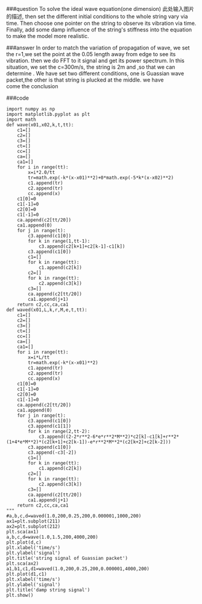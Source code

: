 ###question 
   To solve the ideal wave equation(one dimension) 此处输入图片的描述, then set the different initial conditions to the whole string vary via time. Then choose one pointer on the string to observe its vibration via time. Finally, add some damp influence of the string's stiffness into the equation to make the model more realistic.  
   
###answer
   In order to match the variation of propagation of wave, we set the r=1,we set the point at the 0.05 length away from edge to see its vibration. then we do FFT to it signal and get its power spectrum. In this situation, we set the c=300m/s, the string is 2m and ![](),so that we can determine ![](). We have set two different conditions, one is Guassian wave packet,the other is that string is plucked at the middle. 
   we have 
![]()<br>
   come the conclusion
![]()<br>

###code
```
import numpy as np
import matplotlib.pyplot as plt
import math
def wave(x01,x02,k,t,tt):
    c1=[]
    c2=[]
    c3=[]
    ct=[]
    cc=[]
    ca=[]
    ca1=[]
    for i in range(tt):
        x=i*2.0/tt
        tr=math.exp(-k*(x-x01)**2)+0*math.exp(-5*k*(x-x02)**2)
        c1.append(tr)
        c2.append(tr)
        cc.append(x)
    c1[0]=0
    c1[-1]=0
    c2[0]=0
    c1[-1]=0
    ca.append(c2[tt/20])
    ca1.append(0)
    for j in range(t):
        c3.append(c1[0])
        for k in range(1,tt-1):
            c3.append(c2[k+1]+c2[k-1]-c1[k])
        c3.append(c1[0])
        c1=[]
        for k in range(tt):
            c1.append(c2[k])
        c2=[]
        for k in range(tt):
            c2.append(c3[k])
        c3=[]
        ca.append(c2[tt/20])
        ca1.append(j+1)
    return c2,cc,ca,ca1
def waved(x01,L,k,r,M,e,t,tt):
    c1=[]
    c2=[]
    c3=[]
    ct=[]
    cc=[]
    ca=[]
    ca1=[]
    for i in range(tt):
        x=i*L/tt
        tr=math.exp(-k*(x-x01)**2)
        c1.append(tr)
        c2.append(tr)
        cc.append(x)
    c1[0]=0
    c1[-1]=0
    c2[0]=0
    c1[-1]=0
    ca.append(c2[tt/20])
    ca1.append(0)
    for j in range(t):
        c3.append(c1[0])
        c3.append(c1[1])
        for k in range(2,tt-2):
            c3.append((2-2*r**2-6*e*r**2*M**2)*c2[k]-c1[k]+r**2*(1+4*e*M**2)*(c2[k+1]+c2[k-1])-e*r**2*M**2*(c2[k+2]+c2[k-2]))
        c3.append(c1[0])
        c3.append(-c3[-2])
        c1=[]
        for k in range(tt):
            c1.append(c2[k])
        c2=[]
        for k in range(tt):
            c2.append(c3[k])
        c3=[]
        ca.append(c2[tt/20])
        ca1.append(j+1)
    return c2,cc,ca,ca1
"""
#a,b,c,d=waved(1.0,200,0.25,200,0.000001,1000,200)
ax1=plt.subplot(211)
ax2=plt.subplot(212)
plt.sca(ax1)
a,b,c,d=wave(1.0,1.5,200,4000,200)
plt.plot(d,c)
plt.xlabel('time/s')
plt.ylabel('signal')
plt.title('string signal of Guassian packet')
plt.sca(ax2)
a1,b1,c1,d1=waved(1.0,200,0.25,200,0.000001,4000,200)
plt.plot(d1,c1)
plt.xlabel('time/s')
plt.ylabel('signal')
plt.title('damp string signal')
plt.show()
```
